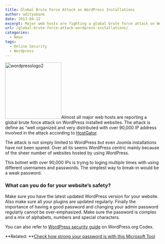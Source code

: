 ```yaml
---
title: Global Brute Force Attack on WordPress Installations
author: adityakane
date: 2013-04-12
excerpt: Major web hosts are fighting a global brute force attack on WordPress installed websites. The attack is well organized and distributed with over 90,000 IP address involved in the attack
url: /global-brute-force-attack-wordpress-installations/
categories:
  - News
tags:
  - Online Security
  - Wordpress
---
```

[<img class="size-full  alignright wp-image-73236" title="WordPress" alt="wordpresslogo2" src="http://cdn.devilsworkshop.org/files/2012/02/wordpresslogo2.png" width="183" height="183" />][1]Almost all major web hosts are reporting a global brute force attack on WordPress installed websites. The attack is define as &#8220;well organized and very distributed with over 90,000 IP address involved in the attack according to <a href="http://blog.hostgator.com/2013/04/11/global-wordpress-brute-force-flood/" onclick="_gaq.push(['_trackEvent', 'outbound-article', 'http://blog.hostgator.com/2013/04/11/global-wordpress-brute-force-flood/', 'HostGator']);" >HostGator</a>.

The attack is not simply limited to WordPress but even Joomla installations have not been spared. Over all its seems WordPress centric mainly because of the sheer number of websites hosted by using WordPress.

This botnet with over 90,000 IPs is trying to loging multiple times with using different usernames and passwords. The simplest way to break-in would be a weak password.

### What can you do for your website&#8217;s safety?

Make sure you have the latest updated WordPress version for your website. Also make sure all your plugins are updated regularly. Finally the importance of having a good password and changing your admin password regularly cannot be over-emphasized. Make sure the password is complex and a mix of alphabets, numbers and special characters.

You can also refer to <a href="http://codex.wordpress.org/Hardening_WordPress" onclick="_gaq.push(['_trackEvent', 'outbound-article', 'http://codex.wordpress.org/Hardening_WordPress', 'WordPress security guide']);" title="Hardening WordPress Security">WordPress security guide</a> on WordPress.org Codex.

**Related: **[Check how strong your password is with this Microsoft Tool][2]

 [1]: http://cdn.devilsworkshop.org/files/2012/02/wordpresslogo2.png
 [2]: http://devilsworkshop.org/tips/microsoft-password-checker/55215/
